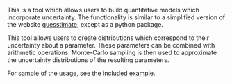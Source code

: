 This is a tool which allows users to build quantitative models which incorporate uncertainty.  The functionality is similar to a simplified version of the website [guesstimate](https://www.getguesstimate.com/), except as a python package.

This tool allows users to create distributions which correspond to their uncertainty about a parameter.  These parameters can be combined with arithmetic operations.  Monte-Carlo sampling is then used to approximate the uncertainty distributions of the resulting parameters.

For sample of the usage, see the [included example](examples/Corporate%20Campaigns.ipynb).
